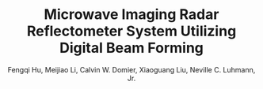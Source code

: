 ---
type: conference
title: Microwave Imaging Radar Reflectometer System Utilizing Digital Beam Forming
author: Fengqi Hu, Meijiao Li, Calvin W. Domier, Xiaoguang Liu, Neville C. Luhmann, Jr.
journal:
volume:
number:
year: 2016
month: Oct
doi: 
pages:
publisher:
booktitle: APS Division of Plasma Physics Meeting 2016
note:
sort_key: 201610
bib_key: fqhu2016
topic: 
---